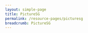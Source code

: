 ```yaml
---
layout: simple-page
title: PictureSG
permalink: /resource-pages/picturesg
breadcrumb: PictureSG
---
```


